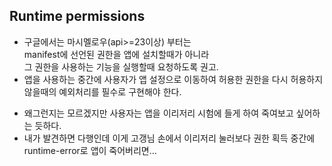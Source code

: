 ## Runtime permissions

* 구글에서는 마시멜로우(api>=23이상) 부터는</br>
manifest에 선언된 권한을 앱에 설치할때가 아니라<br/>
그 권한을 사용하는 기능을 실행할때 요청하도록 권고.
* 앱을 사용하는 중간에 사용자가 앱 설정으로 이동하여 허용한 권한을 다시 허용하지 않을때의 예외처리를 필수로 구현해야 한다.</br>
 - 왜그런지는 모르겠지만 사용자는 앱을 이리저리 시험에 들게 하여 죽여보고 싶어하는 듯하다.
 - 내가 발견하면 다행인데 이게 고갱님 손에서 이리저리 눌러보다 권한 획득 중간에 runtime-error로 앱이 죽어버리면...
